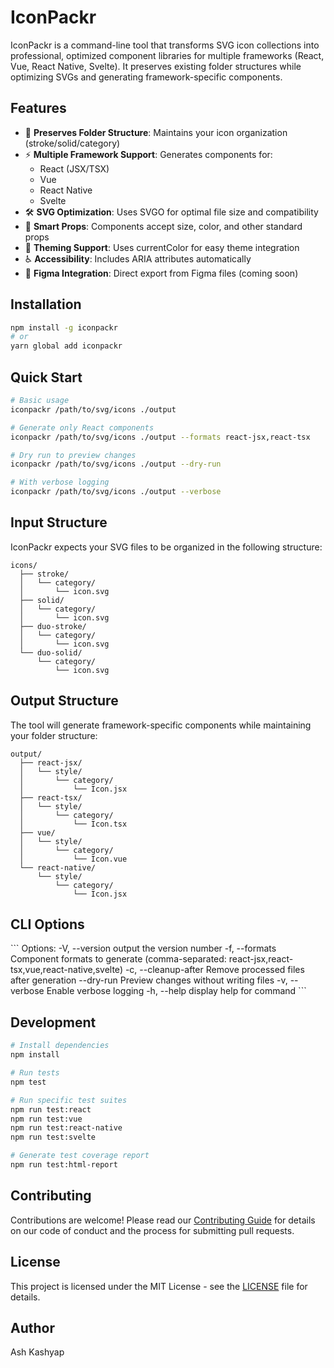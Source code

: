 # IconPackr

IconPackr is a command-line tool that transforms SVG icon collections into professional, optimized component libraries for multiple frameworks (React, Vue, React Native, Svelte). It preserves existing folder structures while optimizing SVGs and generating framework-specific components.

## Features

- 🎨 **Preserves Folder Structure**: Maintains your icon organization (stroke/solid/category)
- ⚡️ **Multiple Framework Support**: Generates components for:
  - React (JSX/TSX)
  - Vue
  - React Native
  - Svelte
- 🛠 **SVG Optimization**: Uses SVGO for optimal file size and compatibility
- 🎯 **Smart Props**: Components accept size, color, and other standard props
- 🌈 **Theming Support**: Uses currentColor for easy theme integration
- ♿️ **Accessibility**: Includes ARIA attributes automatically
- 🔄 **Figma Integration**: Direct export from Figma files (coming soon)

## Installation

```bash
npm install -g iconpackr
# or
yarn global add iconpackr
```

## Quick Start

```bash
# Basic usage
iconpackr /path/to/svg/icons ./output

# Generate only React components
iconpackr /path/to/svg/icons ./output --formats react-jsx,react-tsx

# Dry run to preview changes
iconpackr /path/to/svg/icons ./output --dry-run

# With verbose logging
iconpackr /path/to/svg/icons ./output --verbose
```

## Input Structure

IconPackr expects your SVG files to be organized in the following structure:

```
icons/
  ├── stroke/
  │   └── category/
  │       └── icon.svg
  ├── solid/
  │   └── category/
  │       └── icon.svg
  ├── duo-stroke/
  │   └── category/
  │       └── icon.svg
  └── duo-solid/
      └── category/
          └── icon.svg
```

## Output Structure

The tool will generate framework-specific components while maintaining your folder structure:

```
output/
  ├── react-jsx/
  │   └── style/
  │       └── category/
  │           └── Icon.jsx
  ├── react-tsx/
  │   └── style/
  │       └── category/
  │           └── Icon.tsx
  ├── vue/
  │   └── style/
  │       └── category/
  │           └── Icon.vue
  └── react-native/
      └── style/
          └── category/
              └── Icon.jsx
```

## CLI Options

\`\`\`
Options:
  -V, --version              output the version number
  -f, --formats <formats>    Component formats to generate (comma-separated: react-jsx,react-tsx,vue,react-native,svelte)
  -c, --cleanup-after       Remove processed files after generation
  --dry-run                 Preview changes without writing files
  -v, --verbose            Enable verbose logging
  -h, --help               display help for command
\`\`\`

## Development

```bash
# Install dependencies
npm install

# Run tests
npm test

# Run specific test suites
npm run test:react
npm run test:vue
npm run test:react-native
npm run test:svelte

# Generate test coverage report
npm run test:html-report
```

## Contributing

Contributions are welcome! Please read our [Contributing Guide](CONTRIBUTING.md) for details on our code of conduct and the process for submitting pull requests.

## License

This project is licensed under the MIT License - see the [LICENSE](LICENSE) file for details.

## Author

Ash Kashyap 